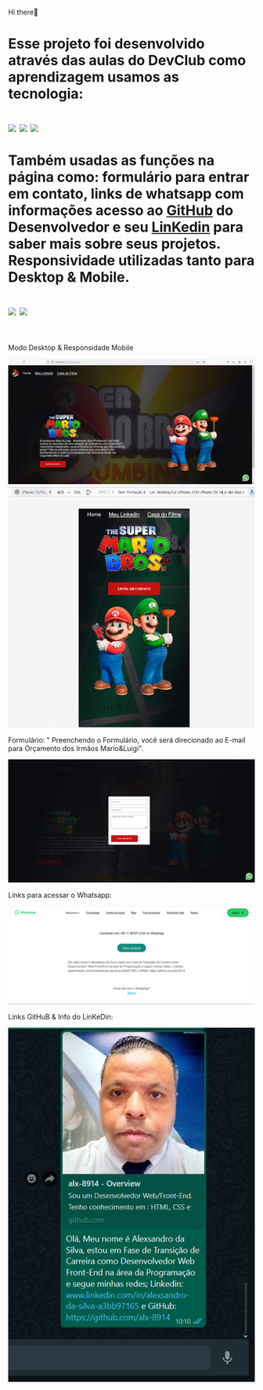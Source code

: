 Hi there👋

<h1>Esse projeto foi desenvolvido através das aulas do DevClub
como aprendizagem usamos as tecnologia:
<br>
<br>
<img src="https://img.shields.io/badge/HTML5-E34F26?style=for-the-badge&logo=html5&logoColor=white"/>
<img src="https://img.shields.io/badge/CSS3-1572B6?style=for-the-badge&logo=css3&logoColor=white"/>
<img src= "https://img.shields.io/badge/JavaScript-F7DF1E?style=for-the-badge&logo=javascript&logoColor=black"/>
<br>
<br>
Também usadas as funções na página como: formulário para entrar em contato, links de whatsapp com informações acesso ao <a href="https://https://github.com/alx-8914/Projeto-Mario-Bros">GitHub</a> do Desenvolvedor e seu <a href="https://www.linkedin.com/in/alexsandro-da-silva-a3bb97165/linkedin">LinKedin</a> para saber mais sobre seus projetos. Responsividade utilizadas tanto para Desktop & Mobile.
  <br>
  <br>
  <img src="https://img.shields.io/badge/GitHub-100000?style=for-the-badge&logo=github&logoColor=white"/>
  <img src="https://img.shields.io/badge/LinkedIn-0077B5?style=for-the-badge&logo=linkedin&logoColor=white"/>
</h1>
<br>
<p>Modo Desktop & Responsidade Mobile</p>
<img src="https://github.com/alx-8914/Projeto-Mario-Bros/blob/main/img/Modo%20de%20tela%20Desktop.png?raw=true"/>
<img src="https://github.com/alx-8914/Projeto-Mario-Bros/blob/main/img/Modo%20de%20tela%20Responsiva.png?raw=true"/>
<p>Formulário: " Preenchendo o Formulário, você será direcionado ao E-mail para Orçamento dos Irmãos Mario&Luigi".</p>
<img src="https://github.com/alx-8914/Projeto-Mario-Bros/blob/main/img/Formul%C3%A1rio%20%20.png?raw=true"/>
<p>Links para acessar o Whatsapp:</p>
<img src="https://github.com/alx-8914/Projeto-Mario-Bros/blob/main/img/Link%20para%20acessar%20o%20whatsapp.png?raw=true"/>
<p>Links GitHuB & Info do LinKeDin:</p>
<img src="https://github.com/alx-8914/Projeto-Mario-Bros/blob/main/img/Links%20gitHub&in.png?raw=true"/>
